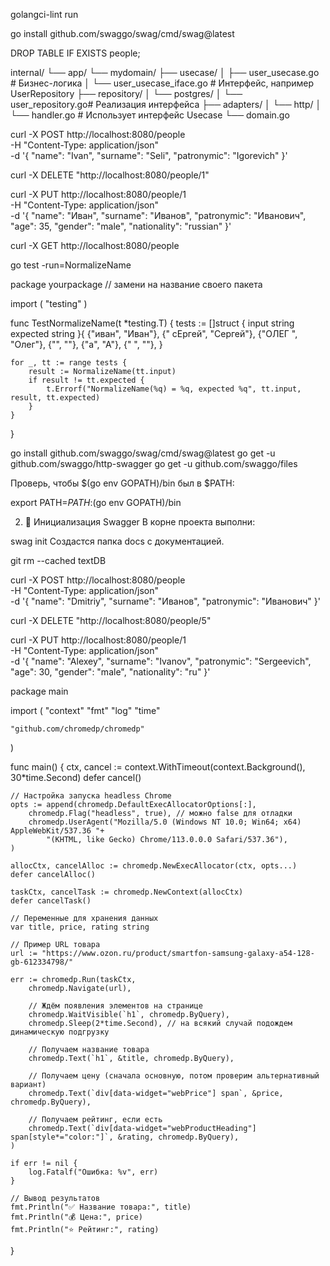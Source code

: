 golangci-lint run

go install github.com/swaggo/swag/cmd/swag@latest

DROP TABLE IF EXISTS people;


internal/
└── app/
    └── mydomain/
        ├── usecase/
        │   ├── user_usecase.go        # Бизнес-логика
        │   └── user_usecase_iface.go  # Интерфейс, например UserRepository
        ├── repository/
        │   └── postgres/
        │       └── user_repository.go# Реализация интерфейса
        ├── adapters/
        │   └── http/
        │       └── handler.go         # Использует интерфейс Usecase
        └── domain.go


 curl -X POST http://localhost:8080/people \
  -H "Content-Type: application/json" \
  -d '{
    "name": "Ivan",
    "surname": "Seli",
    "patronymic": "Igorevich"
}'

curl -X DELETE "http://localhost:8080/people/1"


curl -X PUT http://localhost:8080/people/1 \
  -H "Content-Type: application/json" \
  -d '{
    "name": "Иван",
    "surname": "Иванов",
    "patronymic": "Иванович",
    "age": 35,
    "gender": "male",
    "nationality": "russian"
  }'


  curl -X GET http://localhost:8080/people

go test -run=NormalizeName


package yourpackage // замени на название своего пакета

import (
	"testing"
)

func TestNormalizeName(t *testing.T) {
	tests := []struct {
		input    string
		expected string
	}{
		{"иван", "Иван"},
		{"  сЕргей", "Сергей"},
		{"ОЛЕГ  ", "Олег"},
		{"", ""},
		{"а", "А"},
		{"   ", ""},
	}

	for _, tt := range tests {
		result := NormalizeName(tt.input)
		if result != tt.expected {
			t.Errorf("NormalizeName(%q) = %q, expected %q", tt.input, result, tt.expected)
		}
	}
}










go install github.com/swaggo/swag/cmd/swag@latest
go get -u github.com/swaggo/http-swagger
go get -u github.com/swaggo/files

Проверь, чтобы $(go env GOPATH)/bin был в $PATH:


export PATH=$PATH:$(go env GOPATH)/bin

2. 📂 Инициализация Swagger
В корне проекта выполни:


swag init
Создастся папка docs с документацией.


git rm --cached textDB


curl -X POST http://localhost:8080/people \
  -H "Content-Type: application/json" \
  -d '{
    "name": "Dmitriy",
    "surname": "Иванов",
    "patronymic": "Иванович"
  }'

  curl -X DELETE "http://localhost:8080/people/5"


  curl -X PUT http://localhost:8080/people/1 \
  -H "Content-Type: application/json" \
  -d '{
    "name": "Alexey",
    "surname": "Ivanov",
    "patronymic": "Sergeevich",
    "age": 30,
    "gender": "male",
    "nationality": "ru"
  }'




package main

import (
	"context"
	"fmt"
	"log"
	"time"

	"github.com/chromedp/chromedp"
)

func main() {
	ctx, cancel := context.WithTimeout(context.Background(), 30*time.Second)
	defer cancel()

	// Настройка запуска headless Chrome
	opts := append(chromedp.DefaultExecAllocatorOptions[:],
		chromedp.Flag("headless", true), // можно false для отладки
		chromedp.UserAgent("Mozilla/5.0 (Windows NT 10.0; Win64; x64) AppleWebKit/537.36 "+
			"(KHTML, like Gecko) Chrome/113.0.0.0 Safari/537.36"),
	)

	allocCtx, cancelAlloc := chromedp.NewExecAllocator(ctx, opts...)
	defer cancelAlloc()

	taskCtx, cancelTask := chromedp.NewContext(allocCtx)
	defer cancelTask()

	// Переменные для хранения данных
	var title, price, rating string

	// Пример URL товара
	url := "https://www.ozon.ru/product/smartfon-samsung-galaxy-a54-128-gb-612334798/"

	err := chromedp.Run(taskCtx,
		chromedp.Navigate(url),

		// Ждём появления элементов на странице
		chromedp.WaitVisible(`h1`, chromedp.ByQuery),
		chromedp.Sleep(2*time.Second), // на всякий случай подождем динамическую подгрузку

		// Получаем название товара
		chromedp.Text(`h1`, &title, chromedp.ByQuery),

		// Получаем цену (сначала основную, потом проверим альтернативный вариант)
		chromedp.Text(`div[data-widget="webPrice"] span`, &price, chromedp.ByQuery),

		// Получаем рейтинг, если есть
		chromedp.Text(`div[data-widget="webProductHeading"] span[style*="color:"]`, &rating, chromedp.ByQuery),
	)

	if err != nil {
		log.Fatalf("Ошибка: %v", err)
	}

	// Вывод результатов
	fmt.Println("✅ Название товара:", title)
	fmt.Println("💰 Цена:", price)
	fmt.Println("⭐ Рейтинг:", rating)
}




